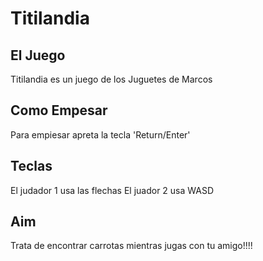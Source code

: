 # Titilandia


## El Juego
Titilandia es un juego de los Juguetes de Marcos


## Como Empesar
Para empiesar apreta la tecla 'Return/Enter'


## Teclas
El judador 1 usa las flechas
El juador 2 usa WASD


## Aim
Trata de encontrar carrotas mientras jugas con tu amigo!!!!
